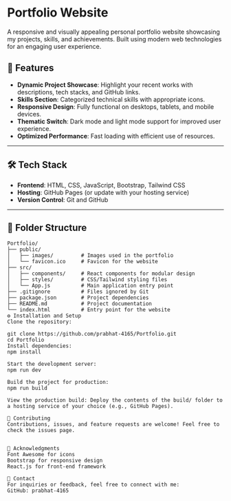 # Portfolio Website

A responsive and visually appealing personal portfolio website showcasing my projects, skills, and achievements. Built using modern web technologies for an engaging user experience.

## 🚀 Features

- **Dynamic Project Showcase**: Highlight your recent works with descriptions, tech stacks, and GitHub links.
- **Skills Section**: Categorized technical skills with appropriate icons.
- **Responsive Design**: Fully functional on desktops, tablets, and mobile devices.
- **Thematic Switch**: Dark mode and light mode support for improved user experience.
- **Optimized Performance**: Fast loading with efficient use of resources.

---

## 🛠️ Tech Stack

- **Frontend**: HTML, CSS, JavaScript, Bootstrap, Tailwind CSS
- **Hosting**: GitHub Pages (or update with your hosting service)
- **Version Control**: Git and GitHub

---

## 📂 Folder Structure

```plaintext
Portfolio/
├── public/
│   ├── images/         # Images used in the portfolio
│   └── favicon.ico     # Favicon for the website
├── src/
│   ├── components/     # React components for modular design
│   ├── styles/         # CSS/Tailwind styling files
│   └── App.js          # Main application entry point
├── .gitignore          # Files ignored by Git
├── package.json        # Project dependencies
├── README.md           # Project documentation
└── index.html          # Entry point for the website
⚙️ Installation and Setup
Clone the repository:

git clone https://github.com/prabhat-4165/Portfolio.git
cd Portfolio
Install dependencies:
npm install

Start the development server:
npm run dev

Build the project for production:
npm run build

View the production build: Deploy the contents of the build/ folder to a hosting service of your choice (e.g., GitHub Pages).

🤝 Contributing
Contributions, issues, and feature requests are welcome! Feel free to check the issues page.


🙌 Acknowledgments
Font Awesome for icons
Bootstrap for responsive design
React.js for front-end framework

📧 Contact
For inquiries or feedback, feel free to connect with me:
GitHub: prabhat-4165
```
